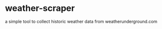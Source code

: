 weather-scraper
===============

a simple tool to collect historic weather data from weatherunderground.com